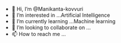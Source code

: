 - 👋 Hi, I’m @Manikanta-kovvuri
- 👀 I’m interested in ...Artificial Intelligence
- 🌱 I’m currently learning ...Machine learning
- 💞️ I’m looking to collaborate on ...
- 📫 How to reach me ...

<!---
Manikanta-kovvuri/Manikanta-kovvuri is a ✨ special ✨ repository because its `README.md` (this file) appears on your GitHub profile.
You can click the Preview link to take a look at your changes.
--->
